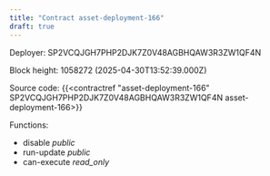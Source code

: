 ```yaml
---
title: "Contract asset-deployment-166"
draft: true
---
```

Deployer: SP2VCQJGH7PHP2DJK7Z0V48AGBHQAW3R3ZW1QF4N


 



Block height: 1058272 (2025-04-30T13:52:39.000Z)

Source code: {{<contractref "asset-deployment-166" SP2VCQJGH7PHP2DJK7Z0V48AGBHQAW3R3ZW1QF4N asset-deployment-166>}}

Functions:

* disable _public_
* run-update _public_
* can-execute _read_only_

